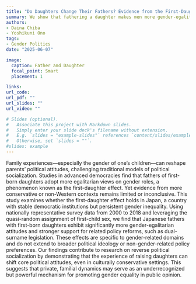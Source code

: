 ```yaml
---
title: "Do Daughters Change Their Fathers? Evidence from the First-Daughter Effect in Japan"
summary: We show that fathering a daughter makes men more gender-egalitarian, even in a traditionally conservative society like Japan.
authors:
- Daina Chiba
- Yoshikuni Ono
tags:
- Gender Politics
date: "2025-06-07"

image:
  caption: Father and Daughter
  focal_point: Smart
  placement: 1

links:
url_code: 
url_pdf: ""
url_slides: ""
url_video: ""

# Slides (optional).
#   Associate this project with Markdown slides.
#   Simply enter your slide deck's filename without extension.
#   E.g. `slides = "example-slides"` references `content/slides/example-slides.md`.
#   Otherwise, set `slides = ""`.
#slides: example
---
```


Family experiences—especially the gender of one’s children—can reshape parents’ political attitudes, challenging traditional models of political socialization. Studies in advanced democracies find that fathers of first-born daughters adopt more egalitarian views on gender roles, a phenomenon known as the first-daughter effect. Yet evidence from more conservative or non-Western contexts remains limited or inconclusive. This study examines whether the first-daughter effect holds in Japan, a country with stable democratic institutions but persistent gender inequality. Using nationally representative survey data from 2000 to 2018 and leveraging the quasi-random assignment of first-child sex, we find that Japanese fathers with first-born daughters exhibit significantly more gender-egalitarian attitudes and stronger support for related policy reforms, such as dual-surname legislation. These effects are specific to gender-related domains and do not extend to broader political ideology or non-gender-related policy preferences. Our findings contribute to research on reverse political socialization by demonstrating that the experience of raising daughters can shift core political attitudes, even in culturally conservative settings. This suggests that private, familial dynamics may serve as an underrecognized but powerful mechanism for promoting gender equality in public opinion.